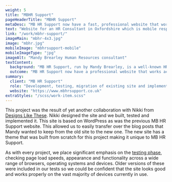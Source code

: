 ```yaml
---
weight: 5
title: "MBHR Support"
pageHeaderTitle: "MBHR Support"
metaDesc: "MB HR Support now have a fast, professional website that works across all device sizes and types and which the owner can update easily"
text: "Website for an HR Consultant in Oxfordshire which is mobile responsive and secure. The previous website was more of a liability than an asset. It was old and had been hacked with a variety of very dubious links. The new site is modern, more sophisticated and properly secured."
link: "/work/mbhr-support/"
imageMain: "mbhr-4x3.jpg"
image: "mbhr.jpg"
mobileImage: "mbhrsupport-mobile"
mobileImageType: "jpg"
imageAlt: "Mandy Brearley Human Resources consultant"
textContent:
  background: "MB HR Support, run by Mandy Brearley, is a well-known HR company working with small and medium-sized businesses in Oxfordshire and surrounding counties. Her previous website was old-fashioned and was not mobile friendly. It had also been hacked and had a number of unwanted links peppered around the site, pointing to very dubious sites. The project was to create a new site that was modern, clear, responsive and, of course, as secure as possible."
  outcome: "MB HR Support now have a professional website that works across all device sizes and types and which Mandy can update."
summary:
  client: "MB HR Support"
  role: "Development, testing, migration of existing site and implementation"
  website: "https://www.mbhrsupport.co.uk"
extraStyles: "/scss/work-item.scss"
---
```


This project was the result of yet another collaboration with Nikki from [Designs Like These](https://www.designslikethese.co.uk/). Nikki designed the site and we built, tested and implemented it. This site is based on WordPress as was the previous MB HR Support website. This allowed us to easily transfer over the blog posts that Mandy wanted to keep from the old site to the new one. The new site has a theme that was built from scratch for this project making it unique to MB HR Support.

As with every project, we place significant emphasis on the [testing phase](/services/website-creation/web-development-website-testing/), checking page load speeds, appearance and functionality across a wide range of browsers, operating systems and devices. Older versions of these were included in our tests so we could be confident that the site looks good and works properly on the vast majority of devices currently in use.
